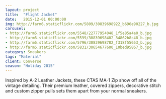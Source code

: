 ```yaml
---
layout: project
title:  "Flight Jacket"
date:   2015-12-01 00:00:00
img: http://farm6.staticflickr.com/5809/30839698922_b696e90227_b.jpg
carousel:
- http://farm6.staticflickr.com/5548/22777954048_1f5e85a4a0_b.jpg
- http://farm6.staticflickr.com/5599/30839698402_34862b8c48_b.jpg
- http://farm6.staticflickr.com/5796/30839698782_f318f55653_b.jpg
- http://farm6.staticflickr.com/5831/30654677600_10bed95867_b.jpg
category: Sneakers
tags: "Material"
client: Converse
season: "Holiday 2015"
---
```

Inspired by A-2 Leather Jackets, these CTAS MA-1 Zip show off all of the vintage detailing. Their premium leather, covered zippers, decorative stitch and custom zipper pulls sets them apart from your normal sneakers.
